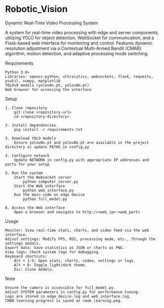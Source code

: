 # Robotic_Vision
Dynamic Real-Time Video Processing System

A system for real-time video processing with edge and server components, utilizing YOLO for object detection, WebSocket for communication, and a Flask-based web interface for monitoring and control. Features dynamic resolution adjustment via a Contextual Multi-Armed Bandit (CMAB) algorithm, motion detection, and adaptive processing mode switching.

Requirements

    Python 3.8+
    Libraries: opencv-python, ultralytics, websockets, flask, requests, psutil, numpy, matplotlib
    YOLOv8 models (yolov8n.pt, yolov8m.pt)
    Web browser for accessing the interface

Setup

    1. Clone repository
        git clone <repository-url>
        cd <repository-directory>

    2. Install dependencies
        pip install -r requirements.txt

    3. Download YOLO models
        Ensure yolov8n.pt and yolov8m.pt are available in the project directory or update PATHS in config.py

    4. Configure network
        Update NETWORK in config.py with appropriate IP addresses and ports for your setup

    5. Run the system
        Start the Websocket server
            python computer_server.py
        Start the Web interface
            python web_interface.py
        Run the main code on edge device
            python full_model.py
            
    6. Access the Web interface
        Open a browser and navigate to http://<web_ip>:<web_port>

Usage

    Monitor: View real-time stats, charts, and video feed via the web interface.
    Adjust settings: Modify FPS, ROI, processing mode, etc., through the settings modals.
    Export data: Save statistics as JSON or charts as PNG.
    View logs: Check system logs for debugging.
    Keyboard shortcuts:
        Alt + 1-5: Open stats, charts, video, settings or logs.
        Alt + D: Toggle light/dark theme.
        Esc: Close modals.

Note

    Ensure the camera is accessible for full_model.py.
    Adjust SYSTEM parameters in config.py for performance tuning.
    Logs are stored in edge_device.log and web_interface.log.
    CMAB learning progress is saved as cmab_learning.png.